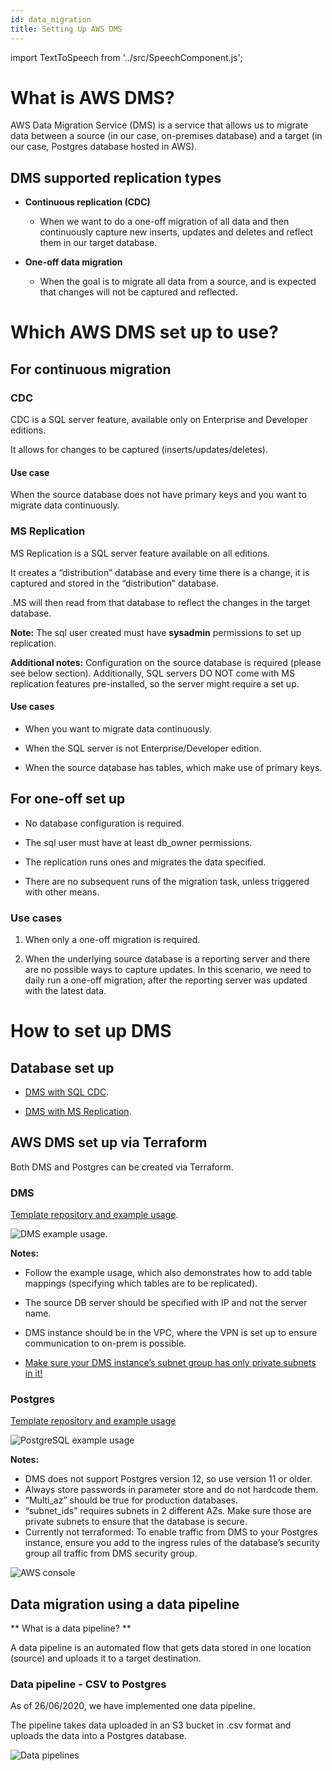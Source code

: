 ```yaml
---
id: data_migration
title: Setting Up AWS DMS
---
```


import TextToSpeech from '../src/SpeechComponent.js';

<TextToSpeech>

# What is AWS DMS?

AWS Data Migration Service (DMS) is a service that allows us to migrate data between a source (in our case, on-premises database) and a target (in our case, Postgres database hosted in AWS).

## DMS supported replication types

- **Continuous replication (CDC)**
  * When we want to do a one-off migration of all data and then continuously capture new inserts, updates and deletes and reflect them in our target database.

- **One-off data migration**
  * When the goal is to migrate all data from a source, and is expected that changes will not be captured and reflected.


# Which AWS DMS set up to use?

## For continuous migration

### CDC

CDC is a SQL server feature, available only on Enterprise and Developer editions.

It allows for changes to be captured (inserts/updates/deletes).

#### Use case

When the source database does not have primary keys and you want to migrate data continuously.

### MS Replication

MS Replication is a SQL server feature available on all editions.

It creates a “distribution” database and every time there is a change, it is captured and stored in the “distribution” database.

.MS will then read from that database to reflect the changes in the target database.

**Note:** The sql user created must have **sysadmin** permissions to set up replication.

**Additional notes:** Configuration on the source database is required (please see below section). Additionally, SQL servers DO NOT come with MS replication features pre-installed, so the server might require a set up.

#### Use cases

- When you want to migrate data continuously.

- When the SQL server is not Enterprise/Developer edition.

- When the source database has tables, which make use of primary keys.

## For one-off set up

  -  No database configuration is required.

  - The sql user must have at least db_owner permissions.

  - The replication runs ones and migrates the data specified.

  - There are no subsequent runs of the migration task, unless triggered with other means.

###  Use cases

  1. When only a one-off migration is required.

  2. When the underlying source database is a reporting server and there are no possible ways to capture updates. In this scenario, we need to daily run a one-off migration, after the reporting server was updated with the latest data.


# How to set up DMS

## Database set up

- [DMS with SQL CDC](https://docs.google.com/document/d/1EaZ-a8ejQwWQ40OGDGobxhTqtxXvtX9Ydk5mTFASUMo/edit).

- [DMS with MS Replication](https://docs.google.com/document/d/14kNirloRWXCnla08brXiTihCMIm24chygc1lGUjNVbE/edit?usp=sharing).

## AWS DMS set up via Terraform

Both DMS and Postgres can be created via Terraform.

### DMS

[Template repository and example usage](https://github.com/LBHackney-IT/aws-dms-terraform).


![DMS example usage](./doc-images/data_migration.png).


**Notes:**

- Follow the example usage, which also demonstrates how to add table mappings (specifying which tables are to be replicated).

- The source DB server should be specified with IP and not the server name.

- DMS instance should be in the VPC, where the VPN is set up to ensure communication to on-prem is possible.

- <u>  Make sure your DMS instance’s subnet group has only private subnets in it! </u>


### Postgres

[Template repository and example usage](https://github.com/LBHackney-IT/aws-hackney-common-terraform/tree/master/modules/database/postgres)

![PostgreSQL example usage](./doc-images/data2.png)

**Notes:**

 - DMS does not support Postgres version 12, so use version 11 or older.
 - Always store passwords in parameter store and do not hardcode them.
 - “Multi_az” should be true for production databases.
 - “subnet_ids” requires subnets in 2 different AZs. Make sure those are private subnets to ensure that the database is secure.
- Currently not terraformed: To enable traffic from DMS to your Postgres instance, ensure you add to the ingress rules of the database’s security group all traffic   from DMS security group.

![AWS console](./doc-images/data3.png)


## Data migration using a data pipeline

  ** What is a data pipeline? **

  A data pipeline is an automated flow that gets data stored in one location (source) and uploads it to a target destination.

### Data pipeline - CSV to Postgres

  As of 26/06/2020, we have implemented one data pipeline.

  The pipeline takes data uploaded in an S3 bucket in .csv format and uploads the data into a Postgres database.

  ![Data pipelines](./doc-images/data4.png)

</TextToSpeech>